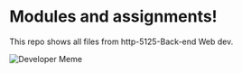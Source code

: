 # Modules and assignments!

This repo shows all files from http-5125-Back-end Web dev.

![Developer Meme](https://file.forms.app/sitefile/55+Hilarious-developer-memes-that-will-leave-you-in-splits-2.jpeg)
